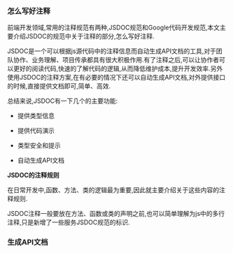 ### 怎么写好注释

前端开发领域,常用的注释规范有两种,JSDOC规范和Google代码开发规范,本文主要介绍JSDOC的规范中关于注释的部分,怎么写好注释.

JSDOC是一个可以根据js源代码中的注释信息而自动生成API文档的工具,对于团队协作、业务理解、项目传承都具有很大积极作用.有了注释之后,可以让协作者可以更好的阅读代码,快速的了解代码的逻辑,从而降低维护成本,提升开发效率.另外使用JSDOC的注释方案,在有必要的情况下还可以自动生成API文档,对外提供接口的时候,直接提供文档即可,简单、高效.

总结来说,JSDOC有一下几个的主要功能:

- 提供类型信息

- 提供代码演示

- 类型安全和提示

- 自动生成API文档

**JSDOC的注释规则**

在日常开发中,函数、方法、类的逻辑最为重要,因此就主要介绍关于这些内容的注释规则.

JSDOC注释一般要放在方法、函数或类的声明之前,也可以简单理解为js中的多行注释,只是新增了一些服务JSDOC规范的标识.

### 生成API文档

